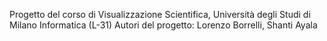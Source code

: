 Progetto del corso di Visualizzazione Scientifica, Università degli Studi di Milano Informatica (L-31)                                                          Autori del progetto: Lorenzo Borrelli, Shanti Ayala
